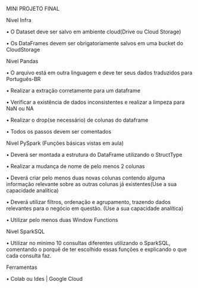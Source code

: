 MINI PROJETO FINAL


Nivel Infra

•	O Dataset deve ser salvo em ambiente cloud(Drive ou Cloud Storage)

•	Os DataFrames devem ser obrigatoriamente salvos em uma bucket do CloudStorage


Nivel Pandas

•	O arquivo está em outra linguagem e deve ter seus dados traduzidos para Português-BR

•	Realizar a extração corretamente para um dataframe

•	Verificar a existência de dados inconsistentes e realizar a limpeza para NaN ou NA

•	Realizar o drop(se necessário) de colunas do dataframe

•	Todos os passos devem ser comentados


Nivel PySpark (Funções básicas vistas em aula)

•	Deverá ser montada a estrutura do DataFrame utilizando o StructType

•	Realizar a mudança de nome de pelo menos 2 colunas

•	Deverá criar pelo menos duas novas colunas contendo alguma informação relevante sobre as outras colunas já existentes(Use a sua capacidade analítica)

•	Deverá utilizar filtros, ordenação e agrupamento, trazendo dados relevantes para o negócio em questão. (Use a sua capacidade analítica)

•	Utilizar pelo menos duas Window Functions


Nivel SparkSQL

•	Utilizar no minimo 10 consultas diferentes utilizando o SparkSQL, comentando o porquê de ter escolhido essas funções e explicando o que cada consulta faz.


Ferramentas

•	Colab ou Ides | Google Cloud
